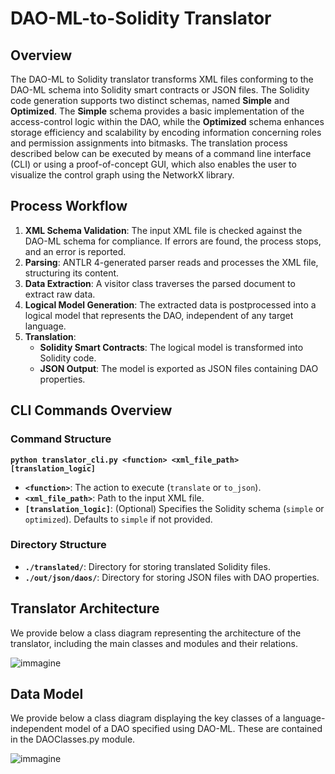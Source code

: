 # DAO-ML-to-Solidity Translator

## Overview
The DAO-ML to Solidity translator transforms XML files conforming to the DAO-ML schema into Solidity smart contracts or JSON files. The Solidity code generation supports two distinct schemas, named **Simple** and **Optimized**. The **Simple** schema provides a basic implementation of the access-control logic within the DAO, while the **Optimized** schema enhances storage efficiency and scalability by encoding information concerning roles and permission assignments into bitmasks. The translation process described below can be executed by means of a command line interface (CLI) or using a proof-of-concept GUI, which also enables the user to visualize the control graph using the NetworkX library.
## Process Workflow
1. **XML Schema Validation**: The input XML file is checked against the DAO-ML schema for compliance. If errors are found, the process stops, and an error is reported.
2. **Parsing**: ANTLR 4-generated parser reads and processes the XML file, structuring its content.
3. **Data Extraction**: A visitor class traverses the parsed document to extract raw data.
4. **Logical Model Generation**: The extracted data is postprocessed into a logical model that represents the DAO, independent of any target language.
5. **Translation**:
   - **Solidity Smart Contracts**: The logical model is transformed into Solidity code.
   - **JSON Output**: The model is exported as JSON files containing DAO properties.

## CLI Commands Overview
### Command Structure

**`python translator_cli.py <function> <xml_file_path> [translation_logic]`**

- **`<function>`**: The action to execute (`translate` or `to_json`).
- **`<xml_file_path>`**: Path to the input XML file.
- **`[translation_logic]`**: (Optional) Specifies the Solidity schema (`simple` or `optimized`). Defaults to `simple` if not provided.
  
### Directory Structure
- **`./translated/`**: Directory for storing translated Solidity files.
- **`./out/json/daos/`**: Directory for storing JSON files with DAO properties.
## Translator Architecture
We provide below a class diagram representing the architecture of the translator, including the main classes and modules and their relations.

![immagine](https://github.com/user-attachments/assets/3a60fc72-eb75-4fa3-a91f-b5041b7725a3)

## Data Model
We provide below a class diagram displaying the key classes of a language-independent model of a DAO specified using DAO-ML. These are contained in the DAOClasses.py module.

![immagine](https://github.com/user-attachments/assets/36f18139-71a0-44f7-8e69-d8fcd74912d9)


